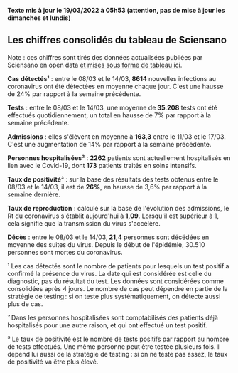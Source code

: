 <strong>Texte mis à jour le 19/03/2022 à 05h53 (attention, pas de mise à jour les dimanches et lundis)</strong><h2>Les chiffres consolidés du tableau de Sciensano</h2><p>Note : ces chiffres sont tirés des données actualisées publiées par Sciensano en open data <a href='https://datastudio.google.com/embed/u/0/reporting/c14a5cfc-cab7-4812-848c-0369173148ab/page/ZwmOB_blank'>et mises sous forme de tableau ici</a>.<p><strong>Cas détectés¹</strong> : entre le 08/03 et le 14/03,<strong> 8614</strong> nouvelles infections au coronavirus ont été détectées en moyenne chaque jour. C'est une hausse de 24% par rapport à la semaine précédente.<p><strong>Tests</strong> : entre le 08/03 et le 14/03, une moyenne de<strong> 35.208</strong> tests ont été effectués quotidiennement, un total en hausse de 7% par rapport à la semaine précédente.<p><strong>Admissions</strong> : elles s'élèvent en moyenne à <strong> 163,3</strong> entre le 11/03 et le 17/03. C'est une augmentation de 14% par rapport à la semaine précédente.<p><strong>Personnes hospitalisées²</strong> : <strong>2262</strong> patients sont actuellement hospitalisés en lien avec le Covid-19, dont <strong>173</strong> patients traités en soins intensifs.<p><strong>Taux de positivité³</strong> : sur la base des résultats des tests obtenus entre le 08/03 et le 14/03, il est de <strong>26%</strong>, en hausse de 3,6% par rapport à la semaine dernière.<p><strong>Taux de reproduction</strong> : calculé sur la base de l'évolution des admissions, le Rt du coronavirus s'établit aujourd'hui à <strong>1,09</strong>. Lorsqu'il est supérieur à 1, cela signifie que la transmission du virus s'accélère.<p><strong>Décès</strong> : entre le 08/03 et le 14/03,<strong> 21,4</strong> personnes sont décédées en moyenne des suites du virus. Depuis le début de l'épidémie, 30.510 personnes sont mortes du coronavirus.<p>¹ Les cas détectés sont le nombre de patients pour lesquels un test positif a confirmé la présence du virus. La date qui est considérée est celle du diagnostic, pas du résultat du test. Les données sont considérées comme consolidées après 4 jours. Le nombre de cas peut dépendre en partie de la stratégie de testing : si on teste plus systématiquement, on détecte aussi plus de cas.<p>² Dans les personnes hospitalisées sont comptabilisés des patients déjà hospitalisés pour une autre raison, et qui ont effectué un test positif.<p>³ Le taux de positivité est le nombre de tests positifs par rapport au nombre de tests effectués. Une même personne peut être testée plusieurs fois. Il dépend lui aussi de la stratégie de testing : si on ne teste pas assez, le taux de positivité va être plus élevé.